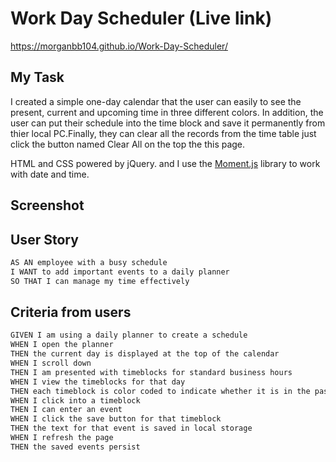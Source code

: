 # Work Day Scheduler (Live link)

https://morganbb104.github.io/Work-Day-Scheduler/

## My Task

I created a simple one-day calendar that the user can easily to see the present, current and upcoming time in three different colors. In addition, the user can put their schedule into the time block and save it permanently from thier local PC.Finally, they can clear all the records from the time table just click the button named Clear All on the top the this page.  

HTML and CSS powered by jQuery. and I use the [Moment.js](https://momentjs.com/) library to work with date and time.

## Screenshot





## User Story

```md
AS AN employee with a busy schedule
I WANT to add important events to a daily planner
SO THAT I can manage my time effectively
```

## Criteria from users

```md
GIVEN I am using a daily planner to create a schedule
WHEN I open the planner
THEN the current day is displayed at the top of the calendar
WHEN I scroll down
THEN I am presented with timeblocks for standard business hours
WHEN I view the timeblocks for that day
THEN each timeblock is color coded to indicate whether it is in the past, present, or future
WHEN I click into a timeblock
THEN I can enter an event
WHEN I click the save button for that timeblock
THEN the text for that event is saved in local storage
WHEN I refresh the page
THEN the saved events persist
```
